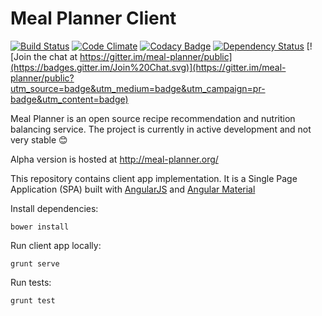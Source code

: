 # Meal Planner Client 
[![Build Status](https://travis-ci.org/meal-planner/client.svg?branch=master)](https://travis-ci.org/meal-planner/client)
[![Code Climate](https://codeclimate.com/github/meal-planner/client/badges/gpa.svg)](https://codeclimate.com/github/meal-planner/client)
[![Codacy Badge](https://api.codacy.com/project/badge/02fb63e9d2e848a7b0263b6af19e4881)](https://www.codacy.com/app/anatoliy-yastreb/client)
[![Dependency Status](https://gemnasium.com/badges/github.com/meal-planner/client.svg)](https://gemnasium.com/github.com/meal-planner/client)
[![Join the chat at https://gitter.im/meal-planner/public](https://badges.gitter.im/Join%20Chat.svg)](https://gitter.im/meal-planner/public?utm_source=badge&utm_medium=badge&utm_campaign=pr-badge&utm_content=badge)

Meal Planner is an open source recipe recommendation and nutrition balancing service.
The project is currently in active development and not very stable :blush:

Alpha version is hosted at http://meal-planner.org/

This repository contains client app implementation.
It is a Single Page Application (SPA) built with [AngularJS](https://github.com/angular/angular.js) and [Angular Material](https://github.com/angular/material)

Install dependencies:
```
bower install
```

Run client app locally:
```
grunt serve
```

Run tests:
```
grunt test
```
